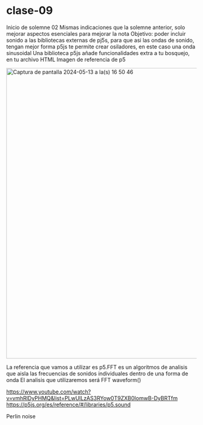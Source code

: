 # clase-09

Inicio de solemne 02
Mismas indicaciones que la solemne anterior, solo mejorar aspectos esenciales para mejorar la nota
Objetivo: poder incluir sonido a las bibliotecas externas de pj5s, para que asi las ondas de sonido, tengan mejor forma
p5js te permite crear osiladores, en este caso una onda sinusoidal
Una biblioteca p5js añade funcionalidades extra a tu bosquejo, en tu archivo HTML
Imagen de referencia de p5

<img width="768" alt="Captura de pantalla 2024-05-13 a la(s) 16 50 46" src="https://github.com/isabellagutierrezm/dis9034-2024-1/assets/163045412/f8d46075-a809-4936-8456-df38201b44e0">

La referencia que vamos a utilizar es p5.FFT es un algoritmos de analisis que aisla las frecuencias de sonidos individuales dentro de una forma de onda
El analisis que utilizaremos será FFT waveform()

https://www.youtube.com/watch?v=vmhRlDyPHMQ&list=PLwUlLzAS3RYow0T9ZXB0IomwB-DyBRTfm
https://p5js.org/es/reference/#/libraries/p5.sound

Perlin noise
